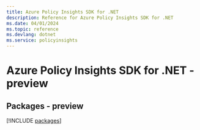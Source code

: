 ```yaml
---
title: Azure Policy Insights SDK for .NET
description: Reference for Azure Policy Insights SDK for .NET
ms.date: 04/01/2024
ms.topic: reference
ms.devlang: dotnet
ms.service: policyinsights
---
```

# Azure Policy Insights SDK for .NET - preview
## Packages - preview
[!INCLUDE [packages](policy-insights-index.md)]